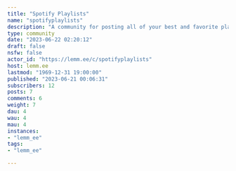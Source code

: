 ```yaml
---
title: "Spotify Playlists" 
name: "spotifyplaylists"
description: "A community for posting all of your best and favorite playlists!"
type: community
date: "2023-06-22 02:20:12"
draft: false
nsfw: false
actor_id: "https://lemm.ee/c/spotifyplaylists"
host: lemm.ee
lastmod: "1969-12-31 19:00:00"
published: "2023-06-21 00:06:31"
subscribers: 12
posts: 7
comments: 6
weight: 7
dau: 4
wau: 4
mau: 4
instances:
- "lemm_ee"
tags: 
- "lemm_ee"

---
```


